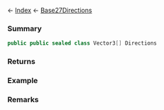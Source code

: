 ← [Index](Api-Index) ← [Base27Directions](VRageMath.Base27Directions)

### Summary

```csharp
public public sealed class Vector3[] Directions
```

### Returns

### Example

### Remarks

